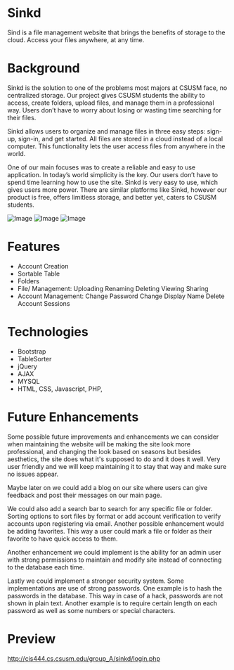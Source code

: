 # Sinkd
Sind is a file management website that brings the benefits of storage to the cloud. Access your files anywhere, at any time.

# Background
Sinkd is the solution to one of the problems most majors at CSUSM face, no centralized storage. Our project gives CSUSM students the ability to access, create folders, upload files, and manage them in a professional way. Users don’t have to worry about losing or wasting time searching for their files. 

Sinkd allows users to organize and manage files in three easy steps: sign-up, sign-in, and get started. All files are stored in a cloud instead of a local computer. This functionality lets the user access files from anywhere in the world. 

One of our main focuses was to create a reliable and easy to use application. In today’s world simplicity is the key. Our users don’t have to spend time learning how to use the site. Sinkd is very easy to use, which gives users more power. There are similar platforms like Sinkd, however our product is free, offers limitless storage, and better yet, caters to CSUSM students.



![Image](https://i.imgur.com/eYa1Lrq.png)
![Image](https://i.imgur.com/JLsfFE0.png)
![Image](https://i.imgur.com/Mo4hapv.png)

# Features
- Account Creation
- Sortable Table
- Folders
- File/ Management:
    Uploading
    Renaming
    Deleting
    Viewing
    Sharing
- Account Management:
    Change Password
    Change Display Name
    Delete Account
    Sessions

# Technologies
- Bootstrap
- TableSorter
- jQuery
- AJAX
- MYSQL
- HTML, CSS, Javascript, PHP,

# Future Enhancements
Some possible future improvements and enhancements we can consider when maintaining the website will be making the site look more professional, and changing the look based on seasons but besides aesthetics, the site does what it's supposed to do and it does it well. Very user friendly and we will keep maintaining it to stay that way and make sure no issues appear. 

Maybe later on we could add a blog on our site where users can give feedback and post their messages on our main page. 

We could also add a search bar to search for any specific file or folder. Sorting options to sort files by format or add account verification to verify accounts upon registering via email. Another possible enhancement would be adding favorites. This way a user could mark a file or folder as their favorite to have quick access to them. 

Another enhancement we could implement is the ability for an admin user with strong permissions to maintain and modify site instead of connecting to the database each time. 

Lastly we could implement a stronger security system. Some implementations are use of strong passwords. One example is to hash the passwords in the database. This way in case of a hack, passwords are not shown in plain text. Another example is to require certain length on each password as well as some numbers or special characters. 
# Preview
http://cis444.cs.csusm.edu/group_A/sinkd/login.php
